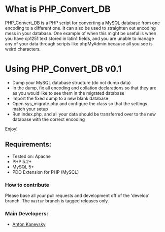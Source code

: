 # What is PHP_Convert_DB

PHP_Convert_DB is a PHP script for converting a MySQL database from one encoding to a different one. It can also be used to straighten out encoding mess in your database. One example of when this might be useful is when you have cp1251 text stored in latin1 fields, and you are unable to manage any of your data through scripts like phpMyAdmin because all you see is weird characters.

# Using PHP_Convert_DB v0.1

- Dump your MySQL database structure (do not dump data)
- In the dump, fix all encoding and collation declarations so that they are as you would like to see them in the migrated database
- Import the fixed dump to a new blank database
- Open sys_migrate.php and configure the class so that the settings match your setup
- Run index.php, and all your data should be transferred over to the new database with the correct encoding

Enjoy!

## Requirements:

- Tested on: Apache
- PHP 5.2+
- MySQL 5+
- PDO Extension for PHP (MySQL)

### How to contribute

Please base all your pull requests and development off of the 'develop' branch.
The `master` branch is tagged releases only.

### Main Developers:

- [Anton Kanevsky](http://about.me/akanevsky)
